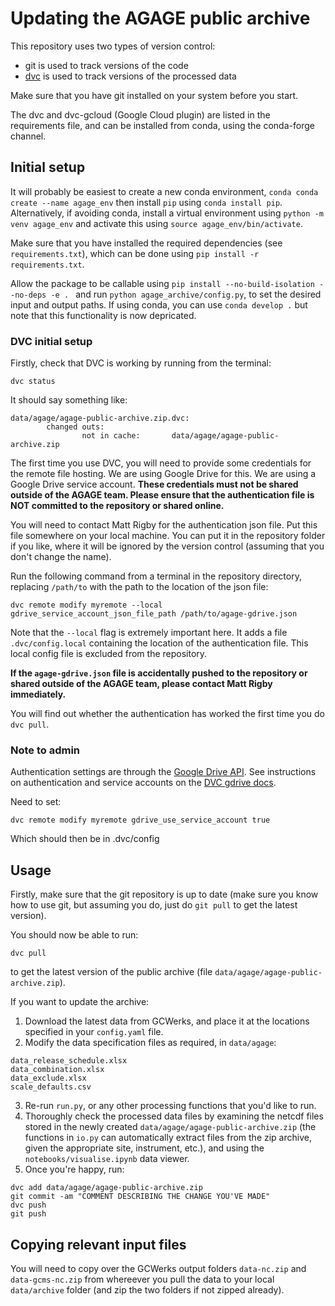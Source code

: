 # Updating the AGAGE public archive

This repository uses two types of version control:
- git is used to track versions of the code
- [dvc](https://dvc.org) is used to track versions of the processed data

Make sure that you have git installed on your system before you start.

The dvc and dvc-gcloud (Google Cloud plugin) are listed in the requirements file, and can be installed from conda, using the conda-forge channel.

## Initial setup

It will probably be easiest to create a new conda environment, ```conda conda create --name agage_env``` then install ```pip``` using ```conda install pip```.
Alternatively, if avoiding conda, install a virtual environment using ```python -m venv agage_env``` and activate this using ```source agage_env/bin/activate```.

Make sure that you have installed the required dependencies (see ```requirements.txt```), which can be done using ```pip install -r requirements.txt```.

Allow the package to be callable using ```pip install --no-build-isolation --no-deps -e . ``` and run ```python agage_archive/config.py```, to set the desired input and output paths.
If using conda, you can use ```conda develop .``` but note that this functionality is now depricated.

### DVC initial setup

Firstly, check that DVC is working by running from the terminal:

```dvc status```

It should say something like:

```
data/agage/agage-public-archive.zip.dvc:                              
        changed outs:
                not in cache:       data/agage/agage-public-archive.zip
```

The first time you use DVC, you will need to provide some credentials for the remote file hosting. We are using Google Drive for this. We are using a Google Drive service account.  **These credentials must not be shared outside of the AGAGE team. Please ensure that the authentication file is NOT committed to the repository or shared online.**

You will need to contact Matt Rigby for the authentication json file. Put this file somewhere on your local machine. You can put it in the repository folder if you like, where it will be ignored by the version control (assuming that you don't change the name).

Run the following command from a terminal in the repository directory, replacing ```/path/to``` with the path to the location of the json file:

```dvc remote modify myremote --local gdrive_service_account_json_file_path /path/to/agage-gdrive.json```

Note that the ```--local``` flag is extremely important here. It adds a file ```.dvc/config.local``` containing the location of the authentication file. This local config file is excluded from the repository.

**If the ```agage-gdrive.json``` file is accidentally pushed to the repository or shared outside of the AGAGE team, please contact Matt Rigby immediately.**

You will find out whether the authentication has worked the first time you do ```dvc pull```.

### Note to admin

Authentication settings are through the [Google Drive API](https://console.developers.google.com/). See instructions on authentication and service accounts on the [DVC gdrive docs](https://dvc.org/doc/user-guide/data-management/remote-storage/google-drive).

Need to set:

```dvc remote modify myremote gdrive_use_service_account true```

Which should then be in .dvc/config

## Usage

Firstly, make sure that the git repository is up to date (make sure you know how to use git, but assuming you do, just do ```git pull``` to get the latest version).

You should now be able to run:

```dvc pull```

to get the latest version of the public archive (file ```data/agage/agage-public-archive.zip```).

If you want to update the archive:

1. Download the latest data from GCWerks, and place it at the locations specified in your ```config.yaml``` file.
2. Modify the data specification files as required, in ```data/agage```:
```
data_release_schedule.xlsx
data_combination.xlsx
data_exclude.xlsx
scale_defaults.csv
```
3. Re-run ```run.py```, or any other processing functions that you'd like to run. 
4. Thoroughly check the processed data files by examining the netcdf files stored in the newly created ```data/agage/agage-public-archive.zip``` (the functions in ```io.py``` can automatically extract files from the zip archive, given the appropriate site, instrument, etc.), and using the ```notebooks/visualise.ipynb``` data viewer.
5. Once you're happy, run: 
```
dvc add data/agage/agage-public-archive.zip
git commit -am "COMMENT DESCRIBING THE CHANGE YOU'VE MADE"
dvc push
git push
```

## Copying relevant input files

You will need to copy over the GCWerks output folders ```data-nc.zip``` and ```data-gcms-nc.zip``` from whereever you pull the data to your local ```data/archive``` folder (and zip the two folders if not zipped already).